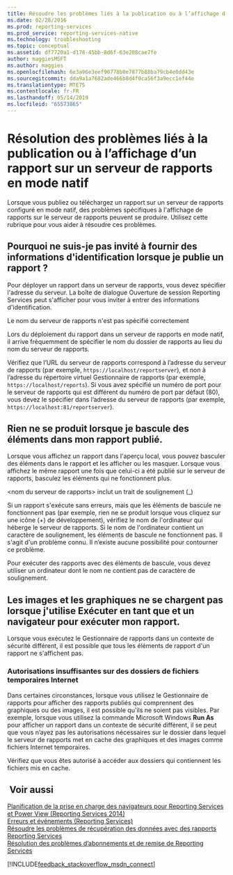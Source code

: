 ```yaml
---
title: Résoudre les problèmes liés à la publication ou à l’affichage d’un rapport sur un serveur de rapports en mode natif | Microsoft Docs
ms.date: 02/28/2016
ms.prod: reporting-services
ms.prod_service: reporting-services-native
ms.technology: troubleshooting
ms.topic: conceptual
ms.assetid: df7720a1-d178-45bb-8d6f-63e208cae7fe
author: maggiesMSFT
ms.author: maggies
ms.openlocfilehash: 6e3a96e3eef90778b0e7877b88ba79cb4e0dd43e
ms.sourcegitcommit: dda9a1a7682ade466b8d4f0ca56f3a9ecc1ef44e
ms.translationtype: MTE75
ms.contentlocale: fr-FR
ms.lasthandoff: 05/14/2019
ms.locfileid: "65573865"
---
```

# <a name="troubleshoot-publishing-or-viewing-a-report-on-a-native-mode-report-server"></a>Résolution des problèmes liés à la publication ou à l’affichage d’un rapport sur un serveur de rapports en mode natif
  
  
  
Lorsque vous publiez ou téléchargez un rapport sur un serveur de rapports configuré en mode natif, des problèmes spécifiques à l'affichage de rapports sur le serveur de rapports peuvent se produire. Utilisez cette rubrique pour vous aider à résoudre ces problèmes.   
  
## <a name="why-am-i-being-prompted-for-credentials-when-i-publish-a-report"></a>Pourquoi ne suis-je pas invité à fournir des informations d'identification lorsque je publie un rapport ?  
Pour déployer un rapport dans un serveur de rapports, vous devez spécifier l'adresse du serveur. La boîte de dialogue Ouverture de session Reporting Services peut s'afficher pour vous inviter à entrer des informations d'identification.   
  
Le nom du serveur de rapports n'est pas spécifié correctement  
  
  
Lors du déploiement du rapport dans un serveur de rapports en mode natif, il arrive fréquemment de spécifier le nom du dossier de rapports au lieu du nom du serveur de rapports.   
  
Vérifiez que l’URL du serveur de rapports correspond à l’adresse du serveur de rapports (par exemple, `https://localhost/reportserver`), et non à l’adresse du répertoire virtuel Gestionnaire de rapports (par exemple, `https://localhost/reports`). Si vous avez spécifié un numéro de port pour le serveur de rapports qui est différent du numéro de port par défaut (80), vous devez le spécifier dans l’adresse du serveur de rapports (par exemple, `https://localhost:81/reportserver`).   
  
 ## <a name="nothing-happens-when-i-toggle-items-in-my-published-report"></a>Rien ne se produit lorsque je bascule des éléments dans mon rapport publié.  
  Lorsque vous affichez un rapport dans l'aperçu local, vous pouvez basculer des éléments dans le rapport et les afficher ou les masquer. Lorsque vous affichez le même rapport une fois que celui-ci a été publié sur le serveur de rapports, basculez les éléments qui ne fonctionnent plus.   
  
\<nom du serveur de rapports> inclut un trait de soulignement (_)  
  
Si un rapport s'exécute sans erreurs, mais que les éléments de bascule ne fonctionnent pas (par exemple, rien ne se produit lorsque vous cliquez sur une icône (+) de développement), vérifiez le nom de l'ordinateur qui héberge le serveur de rapports. Si le nom de l'ordinateur contient un caractère de soulignement, les éléments de bascule ne fonctionnent pas. Il s'agit d'un problème connu. Il n’existe aucune possibilité pour contourner ce problème.   
  
Pour exécuter des rapports avec des éléments de bascule, vous devez utiliser un ordinateur dont le nom ne contient pas de caractère de soulignement.  
  
## <a name="images-and-charts-do-not-load-when-i-use-run-as-and-a-browser-to-run-my-report"></a>Les images et les graphiques ne se chargent pas lorsque j'utilise Exécuter en tant que et un navigateur pour exécuter mon rapport.  
Lorsque vous exécutez le Gestionnaire de rapports dans un contexte de sécurité différent, il est possible que tous les éléments de rapport d'un rapport ne s'affichent pas.   
  
### <a name="insufficient-permissions-on-internet-temporary-file-folders"></a>Autorisations insuffisantes sur des dossiers de fichiers temporaires Internet  
  
Dans certaines circonstances, lorsque vous utilisez le Gestionnaire de rapports pour afficher des rapports publiés qui comprennent des graphiques ou des images, il est possible qu'ils ne soient pas visibles. Par exemple, lorsque vous utilisez la commande Microsoft Windows **Run As** pour afficher un rapport dans un contexte de sécurité différent, il se peut que vous n’ayez pas les autorisations nécessaires sur le dossier dans lequel le serveur de rapports met en cache des graphiques et des images comme fichiers Internet temporaires.   
  
Vérifiez que vous êtes autorisé à accéder aux dossiers qui contiennent les fichiers mis en cache.   
    
## <a name="see-also"></a> Voir aussi  
[Planification de la prise en charge des navigateurs pour Reporting Services et Power View (Reporting Services 2014)](../../reporting-services/browser-support-for-reporting-services-and-power-view.md)  
[Erreurs et événements (Reporting Services)](../../reporting-services/troubleshooting/errors-and-events-reference-reporting-services.md)  
[Résoudre les problèmes de récupération des données avec des rapports Reporting Services](../../reporting-services/troubleshooting/troubleshoot-data-retrieval-issues-with-reporting-services-reports.md)  
[Résolution des problèmes d’abonnements et de remise de Reporting Services](../../reporting-services/troubleshooting/troubleshoot-reporting-services-subscriptions-and-delivery.md)  
  
  

[!INCLUDE[feedback_stackoverflow_msdn_connect](../../includes/feedback-stackoverflow-msdn-connect-md.md)]

